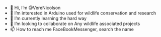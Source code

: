 - 👋 Hi, I’m @VereNicolson
- 👀 I’m interested in Arduino used for wildlife conservation and research
- 🌱 I’m currently learning the hard way
- 💞️ I’m looking to collaborate on Any wildlife associated projects
- 📫 How to reach me FaceBookMessenger, search the name

<!---
VereNicolson/VereNicolson is a ✨ special ✨ repository because its `README.md` (this file) appears on your GitHub profile.
You can click the Preview link to take a look at your changes.
--->
